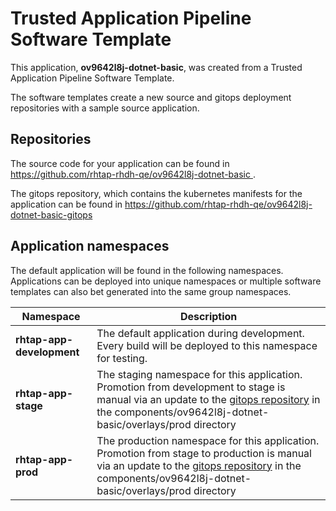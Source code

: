 # Trusted Application Pipeline Software Template

This application, **ov9642l8j-dotnet-basic**, was created from a Trusted Application Pipeline Software Template.

The software templates create a new source and gitops deployment repositories with a sample source application. 

## Repositories

The source code for your application can be found in [https://github.com/rhtap-rhdh-qe/ov9642l8j-dotnet-basic ](https://github.com/rhtap-rhdh-qe/ov9642l8j-dotnet-basic ).
 
The gitops repository, which contains the kubernetes manifests for the application can be found in 
[https://github.com/rhtap-rhdh-qe/ov9642l8j-dotnet-basic-gitops ](https://github.com/rhtap-rhdh-qe/ov9642l8j-dotnet-basic-gitops ) 

## Application namespaces 

The default application will be found in the following namespaces. Applications can be deployed into unique namespaces or multiple software templates can also bet generated into the same group namespaces.  

|  Namespace   |  Description   |  
| -------- | -------- |   
| **rhtap-app-development** | The default application during development. Every build will be deployed to this namespace for testing. | 
| **rhtap-app-stage** | The staging namespace for this application. Promotion from development to stage is manual via an update to the [gitops repository](https://github.com/rhtap-rhdh-qe/ov9642l8j-dotnet-basic-gitops ) in the components/ov9642l8j-dotnet-basic/overlays/prod directory |  
| **rhtap-app-prod** | The production namespace for this application. Promotion from stage to production is manual via an update to the [gitops repository](https://github.com/rhtap-rhdh-qe/ov9642l8j-dotnet-basic-gitops ) in the components/ov9642l8j-dotnet-basic/overlays/prod directory | 